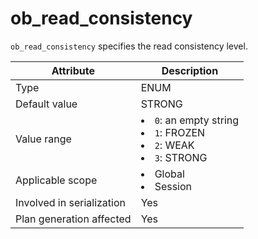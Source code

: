 # ob_read_consistency

`ob_read_consistency` specifies the read consistency level.

| **Attribute** | **Description** |
|----------|-------------------------------------------------------------------------------------------------------------------------------------------------------------------------------------------------------|
| Type | ENUM |
| Default value | STRONG |
| Value range | <li> `0`: an empty string   <li> `1`: FROZEN   <li> `2`: WEAK   <li> `3`: STRONG |
| Applicable scope | <li> Global   <li> Session |
| Involved in serialization | Yes |
| Plan generation affected | Yes |

